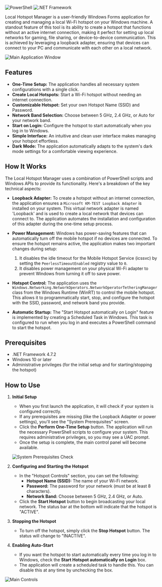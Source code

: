 ![PowerShell](https://img.shields.io/badge/PowerShell-5.1%2B-blue?logo=powershell)
![.NET Framework](https://img.shields.io/badge/.NET%20Framework-4.7.2-blueviolet?logo=.net)

Local Hotspot Manager is a user-friendly Windows Forms application for creating and managing a local Wi-Fi hotspot on your Windows machine. A standout feature of this tool is its ability to create a hotspot that functions without an active internet connection, making it perfect for setting up local networks for gaming, file sharing, or device-to-device communication. This is achieved by leveraging a loopback adapter, ensuring that devices can connect to your PC and communicate with each other on a local network.

![Main Application Window](https://github.com/user-attachments/assets/b85d683f-397d-4318-a2ad-f0e88fde8803)

## Features

*   **One-Time Setup:** The application handles all necessary system configurations with a single click.
*   **Create Local Hotspots:** Start a Wi-Fi hotspot without needing an internet connection.
*   **Customizable Hotspot:** Set your own Hotspot Name (SSID) and Password.
*   **Network Band Selection:** Choose between 5 GHz, 2.4 GHz, or Auto for your network band.
*   **Start on Login:** Configure the hotspot to start automatically when you log in to Windows.
*   **Simple Interface:** An intuitive and clean user interface makes managing your hotspot effortless.
*   **Dark Mode:** The application automatically adapts to the system's dark mode settings for a comfortable viewing experience.

## How It Works

The Local Hotspot Manager uses a combination of PowerShell scripts and Windows APIs to provide its functionality. Here's a breakdown of the key technical aspects:

*   **Loopback Adapter:** To create a hotspot without an internet connection, the application ensures a `Microsoft KM-TEST Loopback Adapter` is installed on your system.  This virtual network adapter is named 'Loopback' and is used to create a local network that devices can connect to. The application automates the installation and configuration of this adapter during the one-time setup process.

*   **Power Management:** Windows has power-saving features that can automatically turn off the mobile hotspot if no devices are connected. To ensure the hotspot remains active, the application makes two important changes during setup:
    1.  It disables the idle timeout for the Mobile Hotspot Service (icssvc) by setting the `PeerlessTimeoutEnabled` registry value to `0`.
    2.  It disables power management on your physical Wi-Fi adapter to prevent Windows from turning it off to save power.

*   **Hotspot Control:** The application uses the `Windows.Networking.NetworkOperators.NetworkOperatorTetheringManager` class from the Windows Runtime (WinRT) to control the mobile hotspot. This allows it to programmatically start, stop, and configure the hotspot with the SSID, password, and network band you provide.

*   **Automatic Startup:** The "Start Hotspot automatically on Login" feature is implemented by creating a Scheduled Task in Windows. This task is configured to run when you log in and executes a PowerShell command to start the hotspot.

## Prerequisites

*   .NET Framework 4.7.2
*   Windows 10 or later
*   Administrative privileges (for the initial setup and for starting/stopping the hotspot)

## How to Use

1.  **Initial Setup**

    *   When you first launch the application, it will check if your system is configured correctly.
    *   If any prerequisites are missing (like the Loopback Adapter or power settings), you'll see the "System Prerequisites" screen.
    *   Click the **Perform One-Time Setup** button. The application will run the necessary PowerShell scripts to configure your system. This requires administrative privileges, so you may see a UAC prompt.
    *   Once the setup is complete, the main control panel will become available.

    ![System Prerequisites Check](https://github.com/user-attachments/assets/468b0b59-a9a4-4f4f-b120-1f9b42d53dc2)

2.  **Configuring and Starting the Hotspot**

    *   In the "Hotspot Controls" section, you can set the following:
        *   **Hotspot Name (SSID):** The name of your Wi-Fi network.
        *   **Password:** The password for your network (must be at least 8 characters).
        *   **Network Band:** Choose between 5 GHz, 2.4 GHz, or Auto.
    *   Click the **Start Hotspot** button to begin broadcasting your local network. The status bar at the bottom will indicate that the hotspot is "ACTIVE".

3.  **Stopping the Hotspot**

    *   To turn off the hotspot, simply click the **Stop Hotspot** button. The status will change to "INACTIVE".

4.  **Enabling Auto-Start**

    *   If you want the hotspot to start automatically every time you log in to Windows, check the **Start Hotspot automatically on Login** box.
    *   The application will create a scheduled task to handle this. You can disable this at any time by unchecking the box.

![Main Controls](https://github.com/user-attachments/assets/b85d683f-397d-4318-a2ad-f0e88fde8803)